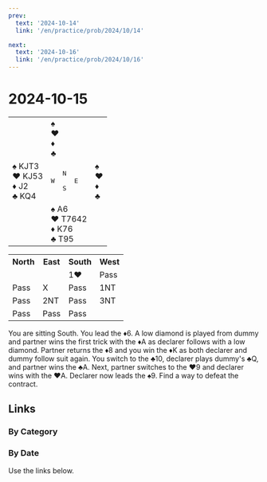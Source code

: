 ```yaml
---
prev:
  text: '2024-10-14'
  link: '/en/practice/prob/2024/10/14'

next:
  text: '2024-10-16'
  link: '/en/practice/prob/2024/10/16'
---
```


# 2024-10-15

<table class="deal">
	<tr>
		<td></td>
		<td>♠ <br>♥ <br>♦ <br>♣ </td>
		<td></td>
	</tr>
	<tr>
		<td>♠ KJT3<br>♥ KJ53<br>♦ J2<br>♣ KQ4</td>
		<td><pre>   N<br>W     E<br>   S</pre></td>
		<td>♠ <br>♥ <br>♦ <br>♣ </td>
	</tr>
	<tr>
		<td></td>
		<td>♠ A6<br>♥ T7642<br>♦ K76<br>♣ T95</td>
		<td></td>
	</tr>
</table>

<table class="auction">
	<tr>
		<th>North</th>
		<th>East</th>
		<th>South</th>
		<th>West</th>
	</tr>
	<tr>
		<td></td>
		<td></td>
		<td>1♥</td>
		<td>Pass</td>
	</tr>
	<tr>
		<td>Pass</td>
		<td>X</td>
		<td>Pass</td>
		<td>1NT</td>
	</tr>
	<tr>
		<td>Pass</td>
		<td>2NT</td>
		<td>Pass</td>
		<td>3NT</td>
	</tr>
	<tr>
		<td>Pass</td>
		<td>Pass</td>
		<td>Pass</td>
		<td></td>
	</tr>
</table>

You are sitting South. You lead the ♦6. A low diamond is played from dummy and partner wins the first trick with the ♦A as declarer follows with a low diamond. Partner returns the ♦8 and you win the ♦K as both declarer and dummy follow suit again. You switch to the ♣10, declarer plays dummy's ♣Q, and partner wins the ♣A. Next, partner switches to the ♥9 and declarer wins with the ♥A. Declarer now leads the ♠9. Find a way to defeat the contract.

## Links

[<Badge type="tip" text="Check Solution"/>](/en/learning/prob/2024/10/15)

### By Category

[<Badge type="tip" text="<--"/>](/en/practice/prob/2024/10/08)
[<Badge type="tip" text="Calendar"/>](/en/practice/calendar/2024/10)
[<Badge type="tip" text="-->"/>](/en/practice/prob/2024/10/22)

### By Date

Use the links below.